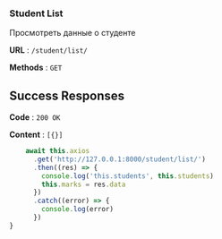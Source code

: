 ### Student List

Просмотреть данные о студенте

**URL** : `/student/list/`

**Methods** : `GET`

## Success Responses

**Code** : `200 OK`

**Content** : `[{}]`

```javascript
    await this.axios
      .get('http://127.0.0.1:8000/student/list/')
      .then((res) => {
        console.log('this.students', this.students)
        this.marks = res.data
      })
      .catch((error) => {
        console.log(error)
      })
}
```
